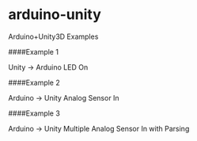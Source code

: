 # arduino-unity
Arduino+Unity3D Examples

####Example 1

Unity -> Arduino LED On


####Example 2 

Arduino -> Unity Analog Sensor In


####Example 3

Arduino -> Unity Multiple Analog Sensor In with Parsing
